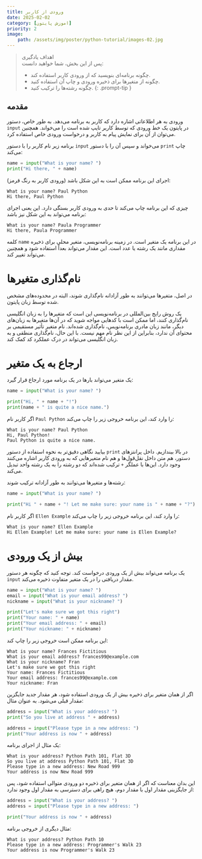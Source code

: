 ```yaml
---
title: ورودی از کاربر
date: 2025-02-02
category: [اموزش پایتون]
priority: 2
image:
    path: /assets/img/poster/python-tutorial/images-02.jpg
---
```

>اهداف یادگیری\
>پس از این بخش، شما خواهید دانست:
>- چگونه برنامه‌ای بنویسید که از ورودی کاربر استفاده کند.
>- چگونه از متغیرها برای ذخیره ورودی و چاپ آن استفاده کنید.
>- چگونه رشته‌ها را ترکیب کنید.
{: .prompt-tip }
## مقدمه

ورودی به هر اطلاعاتی اشاره دارد که کاربر به برنامه می‌دهد. به طور خاص، دستور `input` در پایتون یک خط ورودی که توسط کاربر تایپ شده است را می‌خواند. همچنین می‌توان از آن برای نمایش پیام به کاربر و درخواست ورودی خاص استفاده کرد.

برنامه زیر نام کاربر را با دستور `input` می‌خواند و سپس آن را با دستور `print` چاپ می‌کند:

```python
name = input("What is your name? ")
print("Hi there, " + name)
```

اجرای این برنامه ممکن است به این شکل باشد (ورودی کاربر به رنگ قرمز):

```
What is your name? Paul Python
Hi there, Paul Python
```

چیزی که این برنامه چاپ می‌کند تا حدی به ورودی کاربر بستگی دارد. این یعنی اجرای برنامه می‌تواند به این شکل نیز باشد:

```
What is your name? Paula Programmer
Hi there, Paula Programmer
```

کلمه `name` در این برنامه یک متغیر است. در زمینه برنامه‌نویسی، متغیر محلی برای ذخیره مقداری مانند یک رشته یا عدد است. این مقدار می‌تواند بعداً استفاده شود و همچنین می‌تواند تغییر کند.

# نام‌گذاری متغیرها

در اصل، متغیرها می‌توانند به طور آزادانه نام‌گذاری شوند، البته در محدوده‌های مشخص شده توسط زبان پایتون.

یک روش رایج بین‌المللی در برنامه‌نویسی این است که متغیرها را به زبان انگلیسی نام‌گذاری کنند، اما ممکن است با کدهایی مواجه شوید که در آن‌ها متغیرها به زبان‌های دیگر، مانند زبان مادری برنامه‌نویس، نام‌گذاری شده‌اند. نام متغیر تأثیر مستقیمی بر محتوای آن ندارد، بنابراین از این نظر نام مهم نیست. با این حال، نام‌گذاری منطقی و به زبان انگلیسی می‌تواند در درک عملکرد کد کمک کند.

# ارجاع به یک متغیر

یک متغیر می‌تواند بارها در یک برنامه مورد ارجاع قرار گیرد:

```python
name = input("What is your name? ")

print("Hi, " + name + "!")
print(name + " is quite a nice name.")
```

اگر کاربر نام `Paul Python` را وارد کند، این برنامه خروجی زیر را چاپ می‌کند:

```
What is your name? Paul Python
Hi, Paul Python!
Paul Python is quite a nice name.
```

بیایید نگاهی دقیق‌تر به نحوه استفاده از دستور `print` در بالا بیندازیم. داخل پرانتزهای دستور، هم متن داخل نقل‌قول‌ها و هم نام متغیرهایی که به ورودی کاربر اشاره می‌کنند وجود دارد. این‌ها با عملگر `+` ترکیب شده‌اند که دو رشته را به یک رشته واحد تبدیل می‌کند.

رشته‌ها و متغیرها می‌توانند به طور آزادانه ترکیب شوند:

```python
name = input("What is your name? ")

print("Hi " + name + "! Let me make sure: your name is " + name + "?")
```

اگر کاربر نام `Ellen Example` را وارد کند، این برنامه خروجی زیر را چاپ می‌کند:

```
What is your name? Ellen Example
Hi Ellen Example! Let me make sure: your name is Ellen Example?
```

# بیش از یک ورودی

یک برنامه می‌تواند بیش از یک ورودی درخواست کند. توجه کنید که چگونه هر دستور `input` مقدار دریافتی را در یک متغیر متفاوت ذخیره می‌کند.

```python
name = input("What is your name? ")
email = input("What is your email address? ")
nickname = input("What is your nickname? ")

print("Let's make sure we got this right")
print("Your name: " + name)
print("Your email address: " + email)
print("Your nickname: " + nickname)
```

این برنامه ممکن است خروجی زیر را چاپ کند:

```
What is your name? Frances Fictitious
What is your email address? frances99@example.com
What is your nickname? Fran
Let's make sure we got this right
Your name: Frances Fictitious
Your email address: frances99@example.com
Your nickname: Fran
```

اگر از همان متغیر برای ذخیره بیش از یک ورودی استفاده شود، هر مقدار جدید جایگزین مقدار قبلی می‌شود. به عنوان مثال:

```python
address = input("What is your address? ")
print("So you live at address " + address)

address = input("Please type in a new address: ")
print("Your address is now " + address)
```

یک مثال از اجرای برنامه:

```
What is your address? Python Path 101, Flat 3D
So you live at address Python Path 101, Flat 3D
Please type in a new address: New Road 999
Your address is now New Road 999
```

این بدان معناست که اگر از همان متغیر برای ذخیره دو ورودی متوالی استفاده شود، پس از جایگزینی مقدار اول با مقدار دوم، هیچ راهی برای دسترسی به مقدار اول وجود ندارد:

```python
address = input("What is your address? ")
address = input("Please type in a new address: ")

print("Your address is now " + address)
```

مثال دیگری از خروجی برنامه:

```
What is your address? Python Path 10
Please type in a new address: Programmer's Walk 23
Your address is now Programmer's Walk 23
```